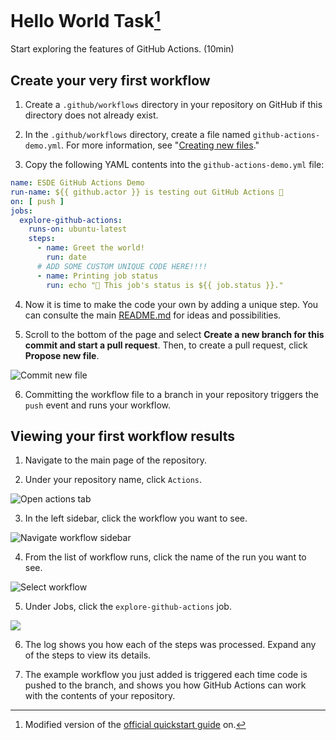 # Hello World Task[^source]

Start exploring the features of GitHub Actions. (10min)

## Create your very first workflow

1. Create a `.github/workflows` directory in your repository on GitHub if this
   directory does not already exist.

2. In the `.github/workflows` directory, create a file named
   `github-actions-demo.yml`. For more information, see
   "[Creating new files](https://docs.github.com/en/repositories/working-with-files/managing-files/creating-new-files)."

3. Copy the following YAML contents into the `github-actions-demo.yml` file:

```yml
name: ESDE GitHub Actions Demo
run-name: ${{ github.actor }} is testing out GitHub Actions 🚀
on: [ push ]
jobs:
  explore-github-actions:
    runs-on: ubuntu-latest
    steps:
      - name: Greet the world!
        run: date
      # ADD SOME CUSTOM UNIQUE CODE HERE!!!!
      - name: Printing job status
        run: echo "🍏 This job's status is ${{ job.status }}."
```

4. Now it is time to make the code your own by adding a unique step. You can
   consulte the main
   [README.md](https://github.com/sebivenlo/esde-2022-gh-actions/blob/main/README.md)
   for ideas and possibilities.

5. Scroll to the bottom of the page and select **Create a new branch for this
   commit and start a pull request**. Then, to create a pull request, click
   **Propose new file**.

![Commit new file](https://docs.github.com/assets/cb-67235/images/help/repository/actions-quickstart-commit-new-file.png)

6. Committing the workflow file to a branch in your repository triggers the
   `push` event and runs your workflow.

## Viewing your first workflow results

1. Navigate to the main page of the repository.

2. Under your repository name, click `Actions`.

![Open actions tab](https://docs.github.com/assets/cb-13492/images/help/repository/actions-tab.png)

3. In the left sidebar, click the workflow you want to see.

![Navigate workflow sidebar](https://docs.github.com/assets/cb-55861/images/help/repository/actions-quickstart-workflow-sidebar.png)

4. From the list of workflow runs, click the name of the run you want to see.

![Select workflow](https://docs.github.com/assets/cb-57054/images/help/repository/actions-quickstart-run-name.png)

5. Under Jobs, click the `explore-github-actions` job.

![](https://docs.github.com/assets/cb-46973/images/help/repository/actions-quickstart-job.png)

6. The log shows you how each of the steps was processed. Expand any of the
   steps to view its details.

7. The example workflow you just added is triggered each time code is pushed to
   the branch, and shows you how GitHub Actions can work with the contents of
   your repository.

[^source]: Modified version of the
[official quickstart guide](https://docs.github.com/en/actions/quickstart) on.
